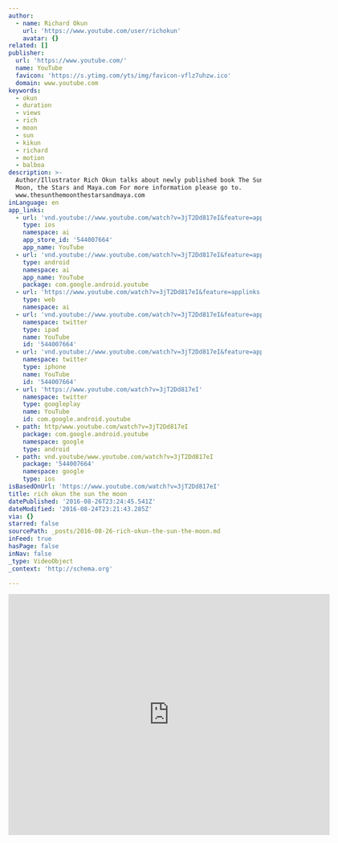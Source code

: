 ```yaml
---
author:
  - name: Richard Okun
    url: 'https://www.youtube.com/user/richokun'
    avatar: {}
related: []
publisher:
  url: 'https://www.youtube.com/'
  name: YouTube
  favicon: 'https://s.ytimg.com/yts/img/favicon-vflz7uhzw.ico'
  domain: www.youtube.com
keywords:
  - okun
  - duration
  - views
  - rich
  - moon
  - sun
  - kikun
  - richard
  - motion
  - balboa
description: >-
  Author/Illustrator Rich Okun talks about newly published book The Sun, the
  Moon, the Stars and Maya.com For more information please go to.
  www.thesunthemoonthestarsandmaya.com
inLanguage: en
app_links:
  - url: 'vnd.youtube://www.youtube.com/watch?v=3jT2Dd817eI&feature=applinks'
    type: ios
    namespace: ai
    app_store_id: '544007664'
    app_name: YouTube
  - url: 'vnd.youtube://www.youtube.com/watch?v=3jT2Dd817eI&feature=applinks'
    type: android
    namespace: ai
    app_name: YouTube
    package: com.google.android.youtube
  - url: 'https://www.youtube.com/watch?v=3jT2Dd817eI&feature=applinks'
    type: web
    namespace: ai
  - url: 'vnd.youtube://www.youtube.com/watch?v=3jT2Dd817eI&feature=applinks'
    namespace: twitter
    type: ipad
    name: YouTube
    id: '544007664'
  - url: 'vnd.youtube://www.youtube.com/watch?v=3jT2Dd817eI&feature=applinks'
    namespace: twitter
    type: iphone
    name: YouTube
    id: '544007664'
  - url: 'https://www.youtube.com/watch?v=3jT2Dd817eI'
    namespace: twitter
    type: googleplay
    name: YouTube
    id: com.google.android.youtube
  - path: http/www.youtube.com/watch?v=3jT2Dd817eI
    package: com.google.android.youtube
    namespace: google
    type: android
  - path: vnd.youtube/www.youtube.com/watch?v=3jT2Dd817eI
    package: '544007664'
    namespace: google
    type: ios
isBasedOnUrl: 'https://www.youtube.com/watch?v=3jT2Dd817eI'
title: rich okun the sun the moon
datePublished: '2016-08-26T23:24:45.541Z'
dateModified: '2016-08-24T23:21:43.285Z'
via: {}
starred: false
sourcePath: _posts/2016-08-26-rich-okun-the-sun-the-moon.md
inFeed: true
hasPage: false
inNav: false
_type: VideoObject
_context: 'http://schema.org'

---
```

<iframe src="https://cdn.embedly.com/widgets/media.html?src=https%3A%2F%2Fwww.youtube.com%2Fembed%2F3jT2Dd817eI%3Ffeature%3Doembed&amp;url=http%3A%2F%2Fwww.youtube.com%2Fwatch%3Fv%3D3jT2Dd817eI&amp;image=https%3A%2F%2Fi.ytimg.com%2Fvi%2F3jT2Dd817eI%2Fhqdefault.jpg&amp;key=b7d04c9b404c499eba89ee7072e1c4f7&amp;type=text%2Fhtml&amp;schema=youtube" width="640" height="480" scrolling="no" frameborder="0" allowfullscreen="" style=""></iframe>